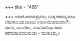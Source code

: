 +++
title = "495"

+++
ಅರುಣೋದಯಪ್ರಭೆಯ, ಗಿರಿಶೃಂಗದುನ್ನತಿಯ।  
ವರುಣಾಲಯಾಯತಿಯ ನಿರುಕಿಸಿದೊಡಹುದೇಂ?॥  
ಬೆರಗು, ಬರಿಬೆರಗು, ನುಡಿಗರಿದೆನಿಪ್ಪಾನಂದ।  
ಪರಮಪೂಜೆಯುಮಂತು - ಮಂಕುತಿಮ್ಮ॥  
